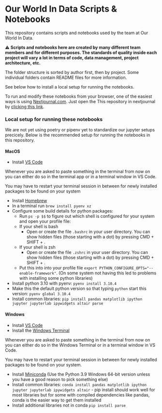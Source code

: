 # Our World In Data Scripts & Notebooks

This repository contains scripts and notebooks used by the team at Our World In Data.

⚠️ **Scripts and notebooks here are created by many different team members and for different purposes. The standards of quality inside each project will vary a lot in terms of code, data management, project architecture, etc.**

The folder structure is sorted by author first, then by project. Some individual folders contain README files for more information.

See below how to install a local setup for running the notebooks.

To run and modify these notebooks from your browser, one of the easiest ways is using [Nextjournal.com](https://github.nextjournal.com/). Just open the This repository in nextjournal by [clicking this link](https://github.nextjournal.com/owid/notebooks/tree/main).


### Local setup for running these notebooks

We are not yet using poetry or pipenv yet to standardize our jupyter setups precicely. Below is the recommended setup for running the notebooks in this repository.

#### MacOS

* Install [VS Code](https://code.visualstudio.com/)

Whenever you are asked to paste something in the terminal from now on you can either do so in the terminal app or in a terminal window in VS Code.

You may have to restart your terminal session in between for newly installed packages to be found on your system

* Install [Homebrew](https://brew.sh/)
* In a terminal run `brew install pyenv xz`
* Configure some build details for python packages:
  * Run `ps -p $$` to figure out which shell is configured for your system and open your profile file:
  * If your shell is bash
    * Open or create the file `.bashrc` in your user directory. You can show hidden files (those starting with a dot) by pressing CMD + SHIFT + .
  * If your shell is zsh
    * Open or create the file `.zshrc` in your user directory. You can show hidden files (those starting with a dot) by pressing CMD + SHIFT + .
  * Put this into into your profile file `export PYTHON_CONFIGURE_OPTS="--enable-framework"`. (On some system not having this led to problems with installing some python libraries)
* Install python 3.10 with pyenv: `pyenv install 3.10.4`
* Make this the default python version so that typing `python` start this version: `pyenv global 3.10.4`
* Install common libraries: `pip install pandas matplotlib ipython jupyter jupyterlab ipywidgets altair parse`

#### Windows

* Install [VS Code](https://code.visualstudio.com/)
* Install the [Windows Terminal](https://www.microsoft.com/de-de/p/windows-terminal/9n0dx20hk701?rtc=1&activetab=pivot:overviewtab)

Whenever you are asked to paste something in the terminal from now on you can either do so in the Windows Terminal or in a terminal window in VS Code.

You may have to restart your terminal session in between for newly installed packages to be found on your system.

* Install [Miniconda](https://docs.conda.io/en/latest/miniconda.html) (Use the Python 3.9 Windows 64-bit version unless you have a good reason to pick something else)
* Install common libraries: `conda install pandas matplotlib ipython jupyter jupyterlab ipywidgets altair` - pip install should work well for most libraries but for some with compiled dependencies like pandas, conda is the easier way to get them installed
* Install additional libraries not in conda `pip install parse`
